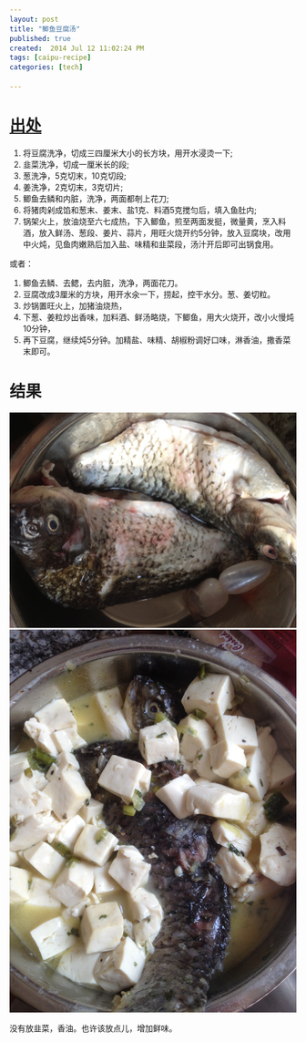 ```yaml
---
layout: post
title: "鲫鱼豆腐汤"
published: true
created:  2014 Jul 12 11:02:24 PM
tags: [caipu-recipe]
categories: [tech]

---
```


# [出处](http://www.xinshipu.com/%E9%B2%AB%E9%B1%BC%E7%82%96%E8%B1%86%E8%85%90-63154.htm)

1. 将豆腐洗净，切成三四厘米大小的长方块，用开水浸烫一下;
2. 韭菜洗净，切成一厘米长的段;
3. 葱洗净，5克切末，10克切段;
4. 姜洗净，2克切末，3克切片;
5. 鲫鱼去鳞和内脏，洗净，两面都剞上花刀;
6. 将猪肉剁成馅和葱末、姜末、盐1克、料酒5克搅匀后，填入鱼肚内;
7. 锅架火上，放油烧至六七成热，下入鲫鱼，煎至两面发挺，微量黄，烹入料酒，放入鲜汤、葱段、姜片、蒜片，用旺火烧开约5分钟，放入豆腐块，改用中火炖，见鱼肉嫩熟后加入盐、味精和韭菜段，汤汁开后即可出锅食用。

或者：

1. 鲫鱼去鳞、去鳃，去内脏，洗净，两面花刀。
2. 豆腐改成3厘米的方块，用开水氽一下，捞起，控干水分。葱、姜切粒。 
3. 炒锅置旺火上，加猪油烧热，
4. 下葱、姜粒炒出香味，加料酒、鲜汤略烧，下鲫鱼，用大火烧开，改小火慢炖10分钟，
5. 再下豆腐，继续炖5分钟。加精盐、味精、胡椒粉调好口味，淋香油，撒香菜末即可。

# 结果


![jiyu-doufu-tang](/images/caipu-recipe/jiyu-doufu-tang-1.jpg "jiyu-doufu-tang")
![jiyu-doufu-tang](/images/caipu-recipe/jiyu-doufu-tang-2.jpg "jiyu-doufu-tang")

没有放韭菜，香油。也许该放点儿，增加鲜味。

